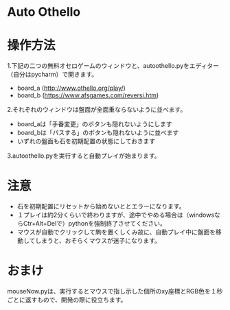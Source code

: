 Auto Othello
====
# 操作方法
1.下記の二つの無料オセロゲームのウィンドウと、autoothello.pyをエディター（自分はpycharm）で開きます。
- board_a (http://www.othello.org/play/)
- board_b (https://www.afsgames.com/reversi.htm)

2.それぞれのウィンドウは盤面が全面重ならないように並べます。
- board_aは「手番変更」のボタンも隠れないようにします
- board_bは「パスする」のボタンも隠れないように並べます
- いずれの盤面も石を初期配置の状態にしておきます
 
3.autoothello.pyを実行すると自動プレイが始まります。

# 注意
- 石を初期配置にリセットから始めないととエラーになります。
- １プレイは約2分くらいで終わりますが、途中でやめる場合は（windowsならCtr+Alt+Delで）pythonを強制終了させてください。
- マウスが自動でクリックして駒を置くしくみ故に、自動プレイ中に盤面を移動してしまうと、おそらくマウスが迷子になります。

# おまけ
mouseNow.pyは、実行するとマウスで指し示した個所のxy座標とRGB色を１秒ごとに返すもので、開発の際に役立ちます。
